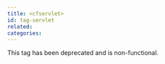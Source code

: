 ```yaml
---
title: <cfservlet>
id: tag-servlet
related:
categories:
---
```


This tag has been deprecated and is non-functional.
